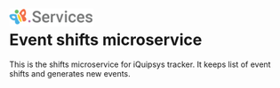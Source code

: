 # <img src="https://github.com/pip-services/pip-services/raw/master/design/Logo.png" alt="Pip.Services Logo" style="max-width:30%"> <br/> Event shifts microservice

This is the shifts microservice for iQuipsys tracker. 
It keeps list of event shifts and generates new events.
